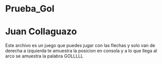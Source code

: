 # Prueba_Gol
# Juan Collaguazo
Este archivo es un juego que puedes jugar con las flechas y solo van de derecha a izquierda te amuestra la posicion en consola y a lo que llega al arco se amuestra la palabra GOLLLLL

